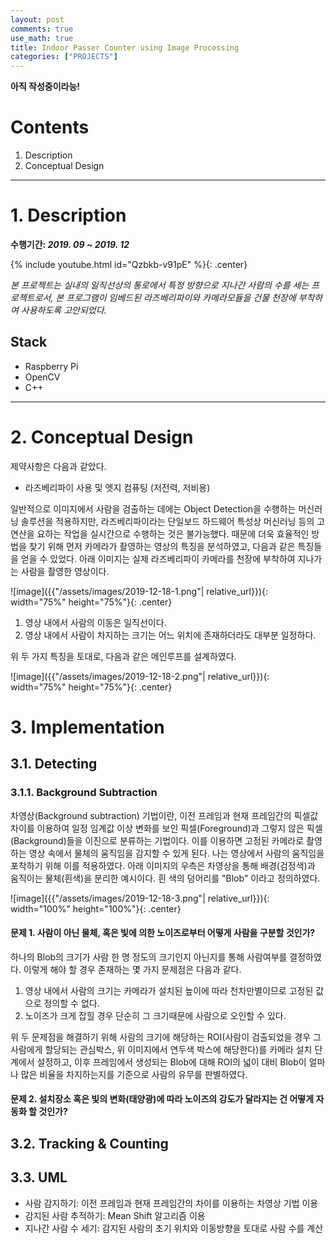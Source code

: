 ```yaml
---
layout: post
comments: true
use_math: true
title: Indoor Passer Counter using Image Processing
categories: ["PROJECTS"]
---
```


**아직 작성중이라능!**   

# Contents
1. Description
2. Conceptual Design

------------------

# 1. Description
**수행기간: *2019. 09 ~ 2019. 12***   
   
<!-- 데모동영상 -->
{% include youtube.html id="Qzbkb-v91pE" %}{: .center}   
   
*본 프로젝트는 실내의 일직선상의 통로에서 특정 방향으로 지나간 사람의 수를 세는 프로젝트로서, 본 프로그램이 임베드된 라즈베리파이와 카메라모듈을 건물 천장에 부착하여 사용하도록 고안되었다.*

## Stack
+ Raspberry Pi
+ OpenCV
+ C++ 

------------------


# 2. Conceptual Design

제약사항은 다음과 같았다.
+ 라즈베리파이 사용 및 엣지 컴퓨팅 (저전력, 저비용)

일반적으로 이미지에서 사람을 검출하는 데에는 Object Detection을 수행하는 머신러닝 솔루션을 적용하지만, 라즈베리파이라는 단일보드 하드웨어 특성상 머신러닝 등의 고연산을 요하는 작업을 실시간으로 수행하는 것은 불가능했다. 때문에 더욱 효율적인 방법을 찾기 위해 먼저 카메라가 촬영하는 영상의 특징을 분석하였고, 다음과 같은 특징들을 얻을 수 있었다. 아래 이미지는 실제 라즈베리파이 카메라를 천장에 부착하여 지나가는 사람을 촬영한 영상이다.   
   

![image]({{"/assets/images/2019-12-18-1.png"| relative_url}}){: width="75%" height="75%"}{: .center}   
   

1. 영상 내에서 사람의 이동은 일직선이다.
2. 영상 내에서 사람이 차지하는 크기는 어느 위치에 존재하더라도 대부분 일정하다.
   
위 두 가지 특징을 토대로, 다음과 같은 메인루프를 설계하였다.    
    
   
![image]({{"/assets/images/2019-12-18-2.png"| relative_url}}){: width="75%" height="75%"}{: .center}   
   
   

# 3. Implementation

## 3.1. Detecting

### 3.1.1. Background Subtraction
차영상(Background subtraction) 기법이란, 이전 프레임과 현재 프레임간의 픽셀값 차이를 이용하여 일정 임계값 이상 변화를 보인 픽셀(Foreground)과 그렇지 않은 픽셀(Background)들을 이진으로 분류하는 기법이다. 이를 이용하면 고정된 카메라로 촬영하는 영상 속에서 물체의 움직임을 감지할 수 있게 된다. 나는 영상에서 사람의 움직임을 포착하기 위해 이를 적용하였다. 아래 이미지의 우측은 차영상을 통해 배경(검정색)과 움직이는 물체(흰색)을 분리한 예시이다. 흰 색의 덩어리를 "Blob" 이라고 정의하였다.   
   
![image]({{"/assets/images/2019-12-18-3.png"| relative_url}}){: width="100%" height="100%"}{: .center}   
   
#### 문제 1. 사람이 아닌 물체, 혹은 빛에 의한 노이즈로부터 어떻게 사람을 구분할 것인가?
하나의 Blob의 크기가 사람 한 명 정도의 크기인지 아닌지를 통해 사람여부를 결정하였다. 이렇게 해야 할 경우 존재하는 몇 가지 문제점은 다음과 같다.

1. 영상 내에서 사람의 크기는 카메라가 설치된 높이에 따라 천차만별이므로 고정된 값으로 정의할 수 없다.
2. 노이즈가 크게 잡힐 경우 단순히 그 크기때문에 사람으로 오인할 수 있다.

위 두 문제점을 해결하기 위해 사람의 크기에 해당하는 ROI(사람이 검출되었을 경우 그 사람에게 할당되는 관심박스, 위 이미지에서 연두색 박스에 해당한다)를 카메라 설치 단계에서 설정하고, 이후 프레임에서 생성되는 Blob에 대해 ROI의 넓이 대비 Blob이 얼마나 많은 비율을 차지하는지를 기준으로 사람의 유무를 판별하였다.



#### 문제 2. 설치장소 혹은 빛의 변화(태양광)에 따라 노이즈의 강도가 달라지는 건 어떻게 자동화 할 것인가?

## 3.2. Tracking & Counting

## 3.3. UML




+ 사람 감지하기: 이전 프레임과 현재 프레임간의 차이를 이용하는 차영상 기법 이용
+ 감지된 사람 추적하기: Mean Shift 알고리즘 이용
+ 지나간 사람 수 세기: 감지된 사람의 초기 위치와 이동방향을 토대로 사람 수를 계산